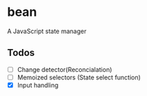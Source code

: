# bean
A JavaScript state manager

## Todos
- [ ] Change detector(Reconcialation)
- [ ] Memoized selectors (State select function)
- [x] Input handling